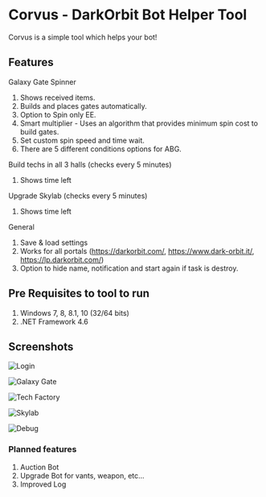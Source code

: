 # Corvus - DarkOrbit Bot Helper Tool
Corvus is a simple tool which helps your bot!

## Features

Galaxy Gate Spinner
1. Shows received items.
2. Builds and places gates automatically.
3. Option to Spin only EE.
4. Smart multiplier - Uses an algorithm that provides minimum spin cost to build gates.
5. Set custom spin speed and time wait.
6. There are 5 different conditions options for ABG.

Build techs in all 3 halls (checks every 5 minutes)
1. Shows time left

Upgrade Skylab (checks every 5 minutes)
1. Shows time left

General
1. Save & load settings
2. Works for all portals (https://darkorbit.com/, https://www.dark-orbit.it/, https://lp.darkorbit.com/)
3. Option to hide name, notification and start again if task is destroy.

## Pre Requisites to tool to run

1. Windows 7, 8, 8.1, 10 (32/64 bits)
2. .NET Framework 4.6

## Screenshots

![Login](https://i.imgur.com/zTz0xwC.png)

![Galaxy Gate](https://i.imgur.com/HUSdQIG.png)

![Tech Factory](https://i.imgur.com/cbMfjKJ.png)

![Skylab](https://i.imgur.com/3rGwFrL.png)

![Debug](https://i.imgur.com/IYAwElj.png)

### Planned features
1. Auction Bot
2. Upgrade Bot for vants, weapon, etc...
3. Improved Log
